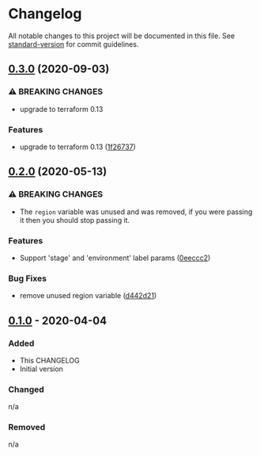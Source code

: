 # Changelog

All notable changes to this project will be documented in this file. See [standard-version](https://github.com/conventional-changelog/standard-version) for commit guidelines.

## [0.3.0](https://gitlab.com/guardianproject-ops/terraform-aws-session-manager-instance-policy/compare/0.2.0...0.3.0) (2020-09-03)


### ⚠ BREAKING CHANGES

* upgrade to terraform 0.13

### Features

* upgrade to terraform 0.13 ([1f26737](https://gitlab.com/guardianproject-ops/terraform-aws-session-manager-instance-policy/commit/1f26737e77ce5d815cf0eeacb598036fbb043723))

## [0.2.0](https://gitlab.com/guardianproject-ops/terraform-aws-session-manager-instance-policy/compare/0.1.0...0.2.0) (2020-05-13)


### ⚠ BREAKING CHANGES

* The `region` variable was unused and was removed, if you were passing it then you should stop passing it.

### Features

* Support 'stage' and 'environment' label params ([0eeccc2](https://gitlab.com/guardianproject-ops/terraform-aws-session-manager-instance-policy/commit/0eeccc22d4e95fc0033d2f32fc861ec8a216cefa))


### Bug Fixes

* remove unused region variable ([d442d21](https://gitlab.com/guardianproject-ops/terraform-aws-session-manager-instance-policy/commit/d442d216793575c8204486c8ef9f005698b0b492))

## [0.1.0][0.1.0] - 2020-04-04

### Added

- This CHANGELOG
- Initial version

### Changed

n/a

### Removed

n/a

[0.1.0]: https://gitlab.com/guardianproject-ops/terraform-aws-session-manager-instance-policy/tags/0.1.0
